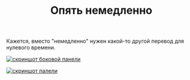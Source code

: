 ﻿---
title: "Опять немедленно"
se.owner.user_id: 178988
se.owner.display_name: "Qwertiy"
se.owner.link: "https://ru.meta.stackoverflow.com/users/178988/qwertiy"
se.link: "https://ru.meta.stackoverflow.com/questions/10829/%d0%9e%d0%bf%d1%8f%d1%82%d1%8c-%d0%bd%d0%b5%d0%bc%d0%b5%d0%b4%d0%bb%d0%b5%d0%bd%d0%bd%d0%be"
se.question_id: 10829
se.post_type: question
---
<p>Кажется, вместо &quot;немедленно&quot; нужен какой-то другой перевод для нулевого времени.</p>
<p><a href="https://i.stack.imgur.com/RsTm0.png" rel="nofollow noreferrer"><img src="https://i.stack.imgur.com/RsTm0.png" alt="скриншот боковой панели" /></a></p>
<p><a href="https://i.stack.imgur.com/wDiSW.png" rel="nofollow noreferrer"><img src="https://i.stack.imgur.com/wDiSW.png" alt="скриншот палели" /></a></p>
